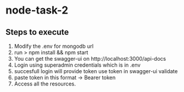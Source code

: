 # node-task-2
## Steps to execute
1. Modify the .env for mongodb url
2. run > npm install && npm start
3. You can get the swagger-ui on http://localhost:3000/api-docs
4. Login using superadmin credentials which is in .env
5. succesfull login will provide token use token in swagger-ui validate
6. paste token in this format ->  Bearer token
7. Access all the resources.